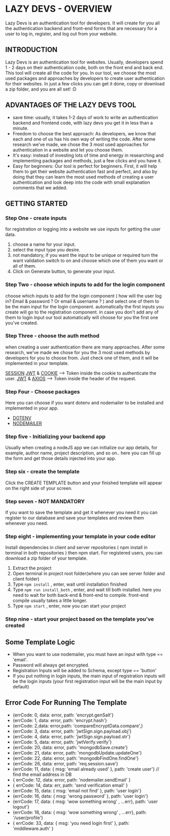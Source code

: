 
# LAZY DEVS - OVERVIEW

Lazy Devs is an authentication tool for developers. It will create for you all the authentication backend and front-end forms that are necessary for a user to log in, register, and log out from your website.

## INTRODUCTION

Lazy Devs is an authentication tool for websites. Usually, developers spend 1 - 2 days on their authentication code, both on the front end and back end. This tool will create all the code for you. In our tool, we choose the most used packages and approaches by developers to create user authentication for their websites. In just a few clicks you can get it done, copy or download a zip folder, and you are all set! :D

## ADVANTAGES OF THE LAZY DEVS TOOL

- save time: usually, it takes 1-2 days of work to write an authentication backend and frontend code, with lazy devs you get it in less than a minute.
- Freedom to choose the best approach: As developers, we know that each and one of us has his own way of writing the code. After some research we’ve made, we chose the 3 most used approaches for authentication in a website and let you choose them.
- It's easy: instead of investing lots of time and energy in researching and implementing packages and methods, just a few clicks and you have it.
- Easy for beginners: Our tool is perfect for beginners. First, it will help them to get their website authentication fast and perfect, and also by doing that they can learn the most used methods of creating a user authentication and look deep into the code with small explanation comments that we added.

## GETTING STARTED
 
### Step One - create inputs

for registration or logging into a website we use inputs for getting the user data.

1. choose a name for your input.
2. select the input type you desire.
3. not mandatory, if you want the input to be unique or required turn the want validation switch to on and choose which one of them you want or all of them.
4. Click on Generate button, to generate your input.

### Step Two - choose which inputs to add for the login component

choose which inputs to add for the login component ( how will the user log in? Email & password ? Or email & username ? ) and select one of them to be the main input for the login component. automatically the first inputs you create will go to the registration component. in case you don't add any of them to login input our tool automatically will choose for you the first one you've created.

### Step Three - choose the auth method

when creating a user authentication there are many approaches. After some research, we've made we chose for you the 3 most used methods by developers for you to choose from. Just check one of them, and it will be implemented in your template.

[SESSION](https://github.com/expressjs/session#readme)
[JWT](https://jwt.io/introduction) & [COOKIE](https://github.com/jshttp/cookie) —> Token inside the cookie to authenticate the user.
[JWT](https://jwt.io/introduction) & [AXIOS](https://axios-http.com/docs/intro) —> Token inside the header of the request.

### Step Four - Choose packages

Here you can choose if you want dotenv and nodemailer to be installed and implemented in your app.

- [DOTENV](https://www.npmjs.com/package/dotenv)
- [NODEMAILER](https://nodemailer.com/about/)

### Step five - Initializing your backend app

Usually when creating a nodeJS app we can initialize our app details, for example, author name, project description, and so on.. here you can fill up the form and get those details injected into your app.

### Step six - create the template

Click the CREATE TEMPLATE button and your finished template will appear on the right side of your screen.

### Step seven - NOT MANDATORY

If you want to save the template and get it whenever you need it you can register to our database and save your templates and review them whenever you need.

### Step eight - implementing your template in your code editor

Install dependencies in client and server repositories ( npm install in terminal in both repositories ) then npm start. For registered users, you can download a zip folder of your template.

1. Extract the project
2. Open terminal in project root folder(where you can see server folder and client folder)
3. Type ```npm install``` , enter, wait until installation finished
4. Type ```npm run install_both``` , enter, and wait till both installed. here you need to wait for both back-end & front-end to compile. front-end compile usually takes a little longer.
5. Type ```npm start``` , enter, now you can start your project

### Step nine - start your project based on the template you've created

## Some Template Logic

- When you want to use nodemailer, you must have an input with type == 'email'.
- Password will always get encrypted.
- Registration Inputs will be added to Schema, except type == 'button'
- If you put nothing in login inputs, the main input of registration inputs will be the login inputs (your first registration input will be the main input by default)

## Error Code For Running The Template

- {errCode: 0, data: error, path: 'encrypt.genSalt'}
- {errCode: 1, data: error, path: 'encrypt.hash'}
- {errCode: 2,data: error,path: 'compareEncryptData.compare',}
- {errCode: 3, data: error, path: 'jwtSign.sign.payload.obj'}
- {errCode: 4, data: error, path: 'jwtSign.sign.payload.str'}
- {errCode: 5, data: error, path: 'jwtVerify.verify'}
- {errCode: 20, data: error, path: 'mongodbSave.create'}
- {errCode: 21, data: error, path: 'mongodbUpdate.updateOne'}
- {errCode: 22, data: error, path: 'mongodbFindOne.findOne'}
- {errCode: 26, data: error, path: 'req.session.save'}
- {errCode: 11, data: { msg: 'email already used' }, path: 'create user'} // find the email address in DB
- { errCode: 12, data: error, path: 'nodemailer.sendEmail' }
- { errCode: 14, data: err, path: 'send verification email' }
- {errCode: 15, data: { msg: 'email not find' }, path: 'user login'}
- {errCode: 16, data: { msg: 'wrong password' }, path: 'user login'}
- {errCode: 17, data: { msg: 'wow something wrong' , ...err}, path: 'user logout'}
- {errCode: 18, data: { msg: 'wow something wrong' , ...err}, path: '/user/profile'}
- { errCode: 33, data: { msg: 'you need login first' }, path: 'middleware.auth' }
